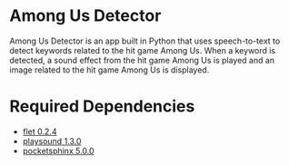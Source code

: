 # Among Us Detector
Among Us Detector is an app built in Python that uses speech-to-text to detect keywords related to the hit game Among Us. When a keyword is detected, a sound effect from the hit game Among Us is played and an image related to the hit game Among Us is displayed.

# Required Dependencies
- [flet 0.2.4](https://pypi.org/project/flet/)
- [playsound 1.3.0](https://pypi.org/project/playsound/)
- [pocketsphinx 5.0.0](https://pypi.org/project/pocketsphinx/)
